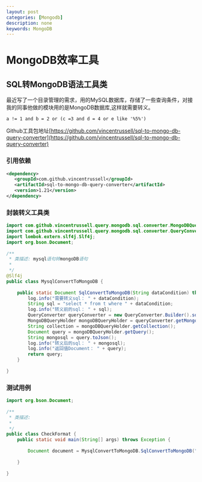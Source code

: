 ```yaml
---
layout: post
categories: [Mongodb]
description: none
keywords: MongoDB
---
```

# MongoDB效率工具


## SQL转MongoDB语法工具类
最近写了一个目录管理的需求，用的MySQL数据库，存储了一些查询条件，对接我的同事他做的模块用的是MongoDB数据库,这样就需要转义。
```text
a != 1 and b = 2 or (c =3 and d = 4 or e like '%5%')
```
Github工具包地址[https://github.com/vincentrussell/sql-to-mongo-db-query-converter](https://github.com/vincentrussell/sql-to-mongo-db-query-converter)

### 引用依赖
```xml
<dependency>
   <groupId>com.github.vincentrussell</groupId>
   <artifactId>sql-to-mongo-db-query-converter</artifactId>
   <version>1.21</version>
</dependency>
```
### 封装转义工具类
```java
import com.github.vincentrussell.query.mongodb.sql.converter.MongoDBQueryHolder;
import com.github.vincentrussell.query.mongodb.sql.converter.QueryConverter;
import lombok.extern.slf4j.Slf4j;
import org.bson.Document;
 
/**
 * 类描述: mysql语句转mongoDB语句
 *
 */
@Slf4j
public class MysqlConvertToMongoDB {
 
    public static Document SqlConvertToMongoDB(String dataCondition) throws Exception {
        log.info("需要转义sql： " + dataCondition);
        String sql = "select * from t where " + dataCondition;
        log.info("转义前的sql： " + sql);
        QueryConverter queryConverter = new QueryConverter.Builder().sqlString(sql).build();
        MongoDBQueryHolder mongoDBQueryHolder = queryConverter.getMongoQuery();
        String collection = mongoDBQueryHolder.getCollection();
        Document query = mongoDBQueryHolder.getQuery();
        String mongosql = query.toJson();
        log.info("转义后的sql： " + mongosql);
        log.info("返回值Document： " + query);
        return query;
    }
 
}
```

### 测试用例
```java
import org.bson.Document;
 
/**
 * 类描述:
 *
 */
public class CheckFormat {
    public static void main(String[] args) throws Exception {
 
        Document document = MysqlConvertToMongoDB.SqlConvertToMongoDB("a != 1 and b = 2 or (c =3 and d = 4 or e like '%5%')");
 
    }
 
}
```
